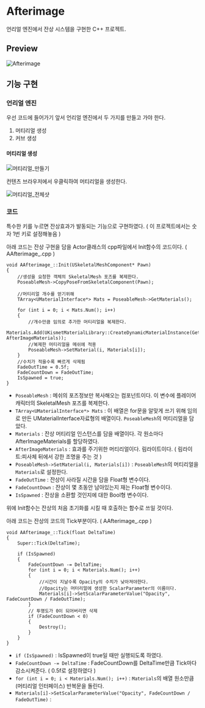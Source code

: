 # Afterimage
언리얼 엔진에서 잔상 시스템을 구현한 C++ 프로젝트.
 
## Preview
![Afterimage](https://github.com/poi001/Afterimage/assets/107660181/38d3e683-f52e-46dc-badb-ac403cee0682)

## 기능 구현
### 언리얼 엔진
우선 코드에 들어가기 앞서 언리얼 엔진에서 두 가지를 만들고 가야 한다.

1. 머티리얼 생성
2. 커브 생성

#### 머티리얼 생성
![머티리얼_만들기](https://github.com/poi001/Afterimage/assets/107660181/ffcbdb92-35e1-4e52-ab92-821d579f58ff)

컨텐츠 브라우저에서 우클릭하여 머티리얼을 생성한다.

![머티리얼_전체샷](https://github.com/poi001/Afterimage/assets/107660181/c96cb210-affb-4ae8-be36-f3e5aad7a70b)



### 코드
특수한 키를 누르면 잔상효과가 발동되는 기능으로 구현하였다. ( 이 프로젝트에서는 숫자 1번 키로 설정해놓음 )

아래 코드는 잔상 구현을 담을 Actor클래스의 cpp파일에서 Init함수의 코드이다. ( AAfterimage_.cpp )

```
void AAfterimage_::Init(USkeletalMeshComponent* Pawn)
{
	//생성을 요청한 객체의 SkeletalMesh 포즈를 복제한다.
	PoseableMesh->CopyPoseFromSkeletalComponent(Pawn);

	//머티리얼 개수를 얻기위해
	TArray<UMaterialInterface*> Mats = PoseableMesh->GetMaterials();

	for (int i = 0; i < Mats.Num(); i++)
	{
		//개수만큼 임의로 추가한 머티리얼을 복제한다.
		Materials.Add(UKismetMaterialLibrary::CreateDynamicMaterialInstance(GetWorld(), AfterImageMaterials));
		//복제한 머티리얼을 메쉬에 적용
		PoseableMesh->SetMaterial(i, Materials[i]);
	}
	//수치가 적을수록 빠르게 삭제됨
	FadeOutTime = 0.5f;
	FadeCountDown = FadeOutTime;
	IsSpawned = true;
}
```

* `PoseableMesh` : 메쉬의 포즈정보만 복사해오는 컴포넌트이다. 이 변수에 플레이어 캐릭터의 SkeletalMesh 포즈를 복제한다.
* `TArray<UMaterialInterface*> Mats` : 이 배열은 for문을 알맞게 쓰기 위해 임의로 만든 UMaterialInterface자료형의 배열이다. `PoseableMesh`의 머티리얼을 담았다.
* `Materials` : 잔상 머티리얼 인스턴스를 담을 배열이다. 각 원소마다 AfterImageMaterials를 할당하였다.
* `AfterImageMaterials` : 효과를 주기위한 머티리얼이다. 림라이트이다. ( 림라이트:피사체 뒤에서 강한 조명을 주는 것 )
* `PoseableMesh->SetMaterial(i, Materials[i])` : `PoseableMesh`의 머티리얼을 `Materials`로 설정한다.
* `FadeOutTime` : 잔상이 사라질 시간을 담을 Float형 변수이다.
* `FadeCountDown` : 잔상이 몇 초동안 남아있는지 재는 Float형 변수이다.
* `IsSpawned` : 잔상을 소환할 것인지에 대한 Bool형 변수이다.

위에 Init함수는 잔상의 처음 초기화를 시킬 때 호출하는 함수로 쓰일 것이다.

아래 코드는 잔상의 코드의 Tick부분이다. ( AAfterimage_.cpp )

```
void AAfterimage_::Tick(float DeltaTime)
{
	Super::Tick(DeltaTime);

	if (IsSpawned)
	{
		FadeCountDown -= DeltaTime;
		for (int i = 0; i < Materials.Num(); i++)
		{
			//시간이 지날수록 Opacity의 수치가 낮아져야한다.
			//Opacity는 머터리얼에 생성한 ScalarParameter의 이름이다.
			Materials[i]->SetScalarParameterValue("Opacity", FadeCountDown / FadeOutTime);
		}
		// 투명도가 0이 되어버리면 삭제
		if (FadeCountDown < 0)
		{
			Destroy();
		}
	}
}
```

* `if (IsSpawned)` : IsSpawned이 true일 때만 실행되도록 하였다.
* `FadeCountDown -= DeltaTime` : FadeCountDown를 DeltaTime만큼 Tick마다 감소시켜준다. ( 0.5f로 설정하였다 )
* `for (int i = 0; i < Materials.Num(); i++)` : `Materials`의 배열 원소만큼(머티리얼 인터페이스) 반복문을 돌린다.
* `Materials[i]->SetScalarParameterValue("Opacity", FadeCountDown / FadeOutTime)` : 
